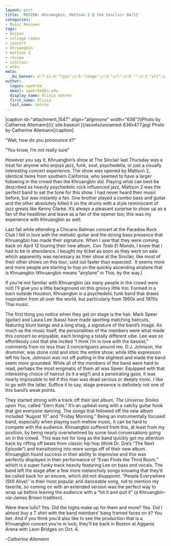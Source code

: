 ```yaml
---
layout: post
title: 'REVIEW: Khruangbin, Mattson 2 @ the Sinclair 04/12'
categories:
- Music Reviews
tags:
- boston
- college radio
- concert
- khruangbin
- mattson 2
- review
- sinclair
- wtbu
meta:
  _bu_banner: a:7:{s:4:"type";s:5:"image";s:3:"url";s:0:"";s:3:"alt";s:0:"";s:7:"post_id";s:0:"";s:4:"html";s:0:"";s:8:"position";s:12:"contentWidth";s:7:"caption";s:0:"";}
author:
  login: ogehrke
  email: ogehrke@bu.edu
  display_name: Olivia Gehrke
  first_name: Olivia
  last_name: Gehrke
---
```

\[caption id="attachment\_1547" align="alignnone" width="636"\]![Photo by Catherine Allemann]({{ site.baseurl }}/assets/unnamed-636x477.jpg) Photo by Catherine Allemann\[/caption\]

“Wait, how do you pronounce it?”

“You know, I’m not really sure”

However you say it, Khruangbin’s show at The Sinclair last Thursday was a treat for anyone who enjoys jazz, funk, soul, psychedelia, or just a visually interesting concert experience. The show was opened by Mattson 2, identical twins from southern California, who seemed to have a larger following in the crowd than the Khruangbin did. Playing what can best be described as heavily psychedelic rock influenced jazz, Mattson 2 was the perfect band to set the tone for this show. I had never heard their music before, but was instantly a fan. One brother played a combo bass and guitar and the other absolutely killed it on the drums with a style reminiscent of jazz greats like Kenny Clarke. It’s always a pleasant surprise to show up as a fan of the headliner and leave as a fan of the opener too; this was my experience with Khruangbin as well.

Last fall while attending a Chicano Batman concert at the Paradise Rock Club I fell in love with the melodic guitar and the strong bass presence that Khruangbin has made their signature. When I saw that they were coming back on April 12 touring their new album, _Con Todo El Mundo_, I knew that I had to be in attendance. I bought my ticket as soon as they went on sale which apparently was necessary as their show at the Sinclair, like most of their other shows on this tour, sold out faster than expected.  It seems more and more people are starting to hop on the quickly ascending airplane that is Khruangbin (Khruangbin means “airplane” in Thai, by the way.)

If you’re not familiar with Khruangbin (as many people in the crowd were not) I’ll give you a little background on this groovy little trio. Formed in a barn outside Houston, Khruangbin is a psychedelic funk band that draws inspiration from all over the world, but particularly from 1960s and 1970s Thai music.  

The first thing you notice when they get on stage is the hair. Mark Speer (guitar) and Laura Lee (bass) have made sporting matching haircuts, featuring blunt bangs and a long shag, a signature of the band’s image. As much as the music itself, the personalities of the members were what made this concert so enjoyable, each bringing a totally different vibe. Lee was so effortlessly cool that she incited “I think I’m in love with the bassist,” comments from no less than 3 concertgoers around me. D.J. Johnson, the drummer, was stone cold and stoic the entire show; while little expression left his face, Johnson was not off putting in the slightest and made the band seem more grounded. While all of the members of the band were hard to read, perhaps the most enigmatic of them all was Speer. Equipped with that interesting choice of haircut (is it a wig?) and a penetrating gaze, it was nearly impossible to tell if this man was dead serious or deeply ironic. I like to go with the latter. Suffice it to say, stage presence is definitely not one of this band’s weak points.

They started strong with a track off their last album, _The Universe Smiles upon You_, called “Dern Kala.” It’s an upbeat song with a catchy guitar hook that got everyone dancing. The songs that followed off the new album included “August 10” and “Friday Morning.” Being an instrumentally focused band, especially when playing such mellow music, it can be hard to compete with the audience. Khruangbin suffered from this, at least from my position, by being nearly overwhelmed by some loud conversations going on in the crowd.  This was not for long as the band quickly got my attention back by riffing off beats from classic hip hop (think Dr. Dre’s “The Next Episode”) and transitioning into more songs off of their new album. Khruangbin found success in their ability to improvise and this was perfectly displayed in their performance of “Evan Finds the Third Room,” which is a super funky track heavily featuring Lee on bass and vocals. The band left the stage after a few more melancholy songs knowing that they’d be called back for an encore, which did not disappoint. “People Everywhere (Still Alive)” is their most popular and danceable song, not to mention my favorite, so coming on with an extended version was the perfect way to wrap up before leaving the audience with a “hit it and quit it” (a Khruangbin-via-James Brown tradition).

Were there lulls? Yes. Did the highs make up for them and more? Yes. Did I almost buy a T shirt with the band members’ bang framed faces on it? You bet. And if you think you’d also like to see the production that is a Khruangbin concert you’re in luck; they’ll be back in Boston at Agganis Arena with Leon Bridges on Oct. 4.

_\-Catherine Allemann_